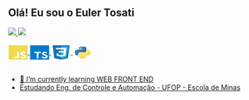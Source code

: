 ##  Olá! Eu sou o Euler Tosati

<div>
  <a href="https://github.com/caiulucas">
  <img height="180em" src="https://github-readme-stats.vercel.app/api?username=Euler-Tosati&show_icons=true&theme=omni&include_all_commits=true&count_private=true"/>
  <img height="180em" src="https://github-readme-stats.vercel.app/api/top-langs/?username=Euler-Tosati&layout=compact&langs_count=7&theme=omni"/>
</div>

  <div style="display: inline_block"><br>
  <img align="center" alt="Euler-Tosati-Js" height="30" width="40" src="https://raw.githubusercontent.com/devicons/devicon/master/icons/javascript/javascript-plain.svg">
  <img align="center" alt="Euler-Tosati-Ts" height="30" width="40" src="https://raw.githubusercontent.com/devicons/devicon/master/icons/typescript/typescript-plain.svg">
  <img align="center" alt="Euler-Tosati-CSS" height="30" width="40" src="https://raw.githubusercontent.com/devicons/devicon/master/icons/css3/css3-original.svg">
  <img align="center" alt="Euler-Tosati-Python" height="30" width="40" src="https://raw.githubusercontent.com/devicons/devicon/master/icons/python/python-original.svg">
</div>
<br/>


- 🌱 I’m currently learning WEB FRONT END
- Estudando Eng. de Controle e Automação - UFOP - Escola de Minas
